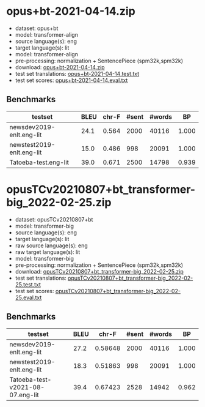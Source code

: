 # opus+bt-2021-04-14.zip

* dataset: opus+bt
* model: transformer-align
* source language(s): eng
* target language(s): lit
* model: transformer-align
* pre-processing: normalization + SentencePiece (spm32k,spm32k)
* download: [opus+bt-2021-04-14.zip](https://object.pouta.csc.fi/Tatoeba-MT-models/eng-lit/opus+bt-2021-04-14.zip)
* test set translations: [opus+bt-2021-04-14.test.txt](https://object.pouta.csc.fi/Tatoeba-MT-models/eng-lit/opus+bt-2021-04-14.test.txt)
* test set scores: [opus+bt-2021-04-14.eval.txt](https://object.pouta.csc.fi/Tatoeba-MT-models/eng-lit/opus+bt-2021-04-14.eval.txt)

## Benchmarks

| testset | BLEU  | chr-F | #sent | #words | BP |
|---------|-------|-------|-------|--------|----|
| newsdev2019-enlt.eng-lit 	| 24.1 	| 0.564 	| 2000 	| 40116 	| 1.000 |
| newstest2019-enlt.eng-lit 	| 15.0 	| 0.486 	| 998 	| 20091 	| 1.000 |
| Tatoeba-test.eng-lit 	| 39.0 	| 0.671 	| 2500 	| 14798 	| 0.939 |


# opusTCv20210807+bt_transformer-big_2022-02-25.zip

* dataset: opusTCv20210807+bt
* model: transformer-big
* source language(s): eng
* target language(s): lit
* raw source language(s): eng
* raw target language(s): lit
* model: transformer-big
* pre-processing: normalization + SentencePiece (spm32k,spm32k)
* download: [opusTCv20210807+bt_transformer-big_2022-02-25.zip](https://object.pouta.csc.fi/Tatoeba-MT-models/eng-lit/opusTCv20210807+bt_transformer-big_2022-02-25.zip)
* test set translations: [opusTCv20210807+bt_transformer-big_2022-02-25.test.txt](https://object.pouta.csc.fi/Tatoeba-MT-models/eng-lit/opusTCv20210807+bt_transformer-big_2022-02-25.test.txt)
* test set scores: [opusTCv20210807+bt_transformer-big_2022-02-25.eval.txt](https://object.pouta.csc.fi/Tatoeba-MT-models/eng-lit/opusTCv20210807+bt_transformer-big_2022-02-25.eval.txt)

## Benchmarks

| testset | BLEU  | chr-F | #sent | #words | BP |
|---------|-------|-------|-------|--------|----|
| newsdev2019-enlt.eng-lit 	| 27.2 	| 0.58648 	| 2000 	| 40116 	| 1.000 |
| newstest2019-enlt.eng-lit 	| 18.3 	| 0.51863 	| 998 	| 20091 	| 1.000 |
| Tatoeba-test-v2021-08-07.eng-lit 	| 39.4 	| 0.67423 	| 2528 	| 14942 	| 0.962 |

